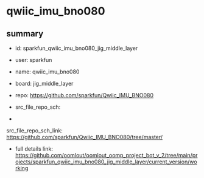 # qwiic_imu_bno080
 
## summary 
* id: sparkfun_qwiic_imu_bno080_jig_middle_layer
* user: sparkfun
* name: qwiic_imu_bno080
* board: jig_middle_layer
* repo: https://github.com/sparkfun/Qwiic_IMU_BNO080



* src_file_repo_sch: 
*
 src_file_repo_sch_link: https://github.com/sparkfun/Qwiic_IMU_BNO080/tree/master/
* full details link: https://github.com/oomlout/oomlout_oomp_project_bot_v_2/tree/main/projects/sparkfun_qwiic_imu_bno080_jig_middle_layer/current_version/working  






